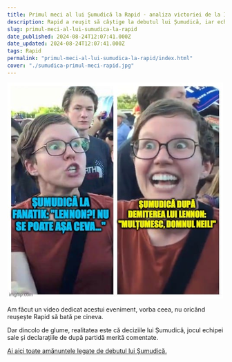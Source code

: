 ```yaml
---
title: Primul meci al lui Șumudică la Rapid - analiza victoriei de la Iași și a declarațiilor de după joc (Video)
description: Rapid a reușit să câștige la debutul lui Șumudică, iar echipa a arătat prin joc spre ceea ce încearcă să se-ndrepte în perioada următoare.
slug: primul-meci-al-lui-sumudica-la-rapid
date_published: 2024-08-24T12:07:41.000Z
date_updated: 2024-08-24T12:07:41.000Z
tags: Rapid
permalink: "primul-meci-al-lui-sumudica-la-rapid/index.html"
cover: "./sumudica-primul-meci-rapid.jpg"
---
```


![Memă care simbolizează ipocrizia lui Șumudică leagată de mandatul lui Lennon](./sumudica-primul-meci-rapid.jpg)

Am făcut un video dedicat acestui eveniment, vorba ceea, nu oricând reușește Rapid să bată pe cineva. 

Dar dincolo de glume, realitatea este că deciziile lui Șumudică, jocul echipei sale și declarațiile de după partidă merită comentate.

[Ai aici toate amănuntele legate de debutul lui Șumudică.](https://www.youtube.com/watch?v=GVd2d0KUPIw)


